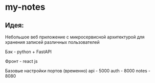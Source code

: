 # my-notes

## Идея:
Небольшое веб приложение с микросервисной архитектурой для хранения записей различных пользователей

Бэк - python + FastAPI

Фронт - react js

Базовые настройки портов (временно)
api - 5000
auth - 8000
notes - 8080
